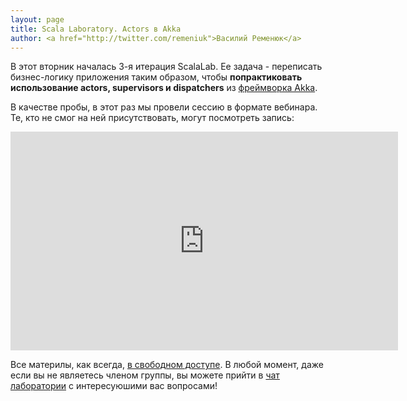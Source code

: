 ```yaml
---
layout: page
title: Scala Laboratory. Actors в Akka
author: <a href="http://twitter.com/remeniuk">Василий Ременюк</a>
---
```

В этот вторник началась 3-я итерация ScalaLab. Ее задача - переписать бизнес-логику приложения таким образом, чтобы **попрактиковать использование actors, supervisors и dispatchers** из [фреймворка Akka](doc.akka.io/docs/akka/2.3.9/scala.html). 

В качестве пробы, в этот раз мы провели сессию в формате вебинара. Те, кто не смог на ней присутствовать, могут посмотреть запись:

<iframe src="https://player.vimeo.com/video/122471880" width="620" height="350" frameborder="0" webkitallowfullscreen mozallowfullscreen allowfullscreen></iframe>

Все материлы, как всегда, [в свободном доступе](https://github.com/adform/Laboratory.Globus/wiki/3.3.-Iteration-%233.-Parallel-computation-in-Scala). В любой момент, даже если вы не являетесь членом группы, вы можете прийти в [чат лаборатории](https://gitter.im/adform/Laboratory.Globus) с интересуюшими вас вопросами!